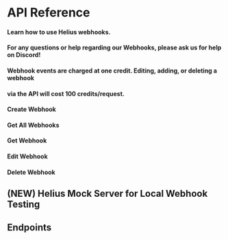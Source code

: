 # API Reference

#### Learn how to use Helius webhooks.

#### For any questions or help regarding our Webhooks, please ask us for help on Discord!

#### Webhook events are charged at one credit. Editing, adding, or deleting a webhook

#### via the API will cost 100 credits/request.

#### Create Webhook

#### Get All Webhooks

#### Get Webhook

#### Edit Webhook

#### Delete Webhook

## (NEW) Helius Mock Server for Local Webhook Testing

## Endpoints